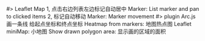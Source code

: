 #> Leaflet Map
    1, 点击右边列表左边标记自动居中
        Marker: List marker and pan to clicked items
    2, 标记自动移动
        Marker: Marker movement
#> plugin
    Arc.js 画一条线 给起点坐标和终点坐标
    Heatmap from markers: 地图热点图
    Leaflet miniMap: 小地图
    Show drawn polygon area: 显示画的区域的面积